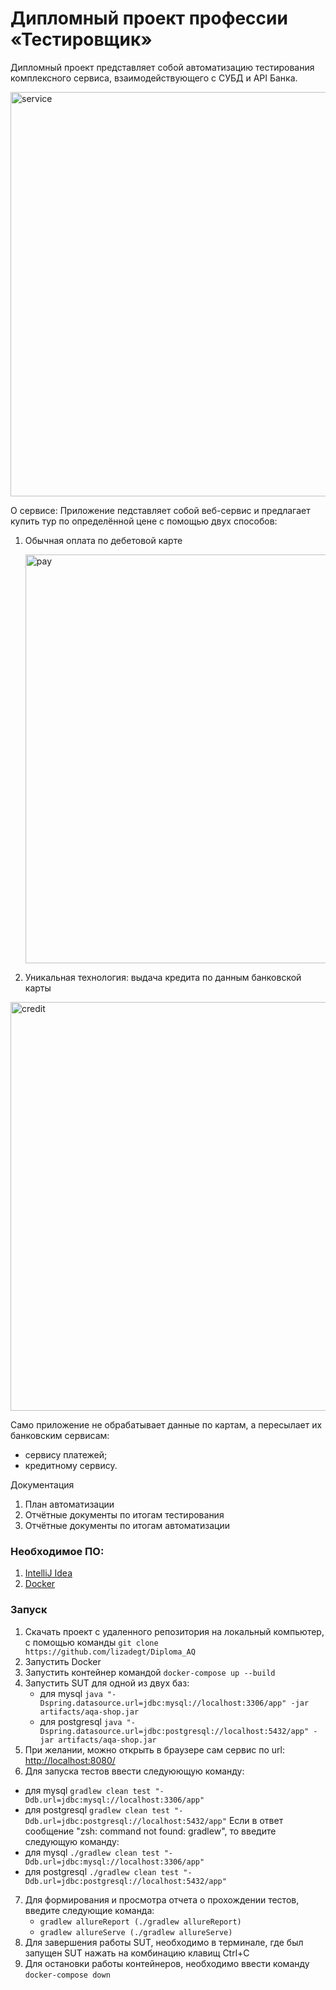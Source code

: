 # Дипломный проект профессии «Тестировщик»
Дипломный проект представляет собой автоматизацию тестирования комплексного сервиса, взаимодействующего с СУБД и API Банка.

<img width="647" alt="service" src="https://user-images.githubusercontent.com/85506686/188310337-b0834a4f-cfc5-484b-a9d5-510ccb741138.png">

О сервисе:
Приложение педставляет собой веб-сервис и предлагает купить тур по определённой цене с помощью двух способов:
1. Обычная оплата по дебетовой карте

   <img width="654" alt="pay" src="https://user-images.githubusercontent.com/85506686/188310342-0f61b8f5-35fb-486a-ab32-a183c53d50be.png">
   
2. Уникальная технология: выдача кредита по данным банковской карты
  <img width="654" alt="credit" src="https://user-images.githubusercontent.com/85506686/188310380-0c43e12d-3349-4ddc-8679-bb4a7579bd9f.png">


Само приложение не обрабатывает данные по картам, а пересылает их банковским сервисам:
- сервису платежей;
- кредитному сервису.

Документация
1. План автоматизации
2. Отчётные документы по итогам тестирования
3. Отчётные документы по итогам автоматизации

### Необходимое ПО:
1. [IntelliJ Idea](https://www.jetbrains.com/ru-ru/idea/download/#section=windows) 
2. [Docker](https://www.docker.com/products/docker-desktop/) 

### Запуск 
1. Скачать проект с удаленного репозитория на локальный компьютер, с помощью команды `git clone https://github.com/lizadegt/Diploma_AQ`
2. Запустить Docker 
3. Запустить контейнер командой `docker-compose up --build`
4. Запустить SUT для одной из двух баз:
   - для mysql `java "-Dspring.datasource.url=jdbc:mysql://localhost:3306/app" -jar artifacts/aqa-shop.jar`
   - для postgresql `java "-Dspring.datasource.url=jdbc:postgresql://localhost:5432/app" -jar artifacts/aqa-shop.jar`
5. При желании, можно открыть в браузере сам сервис по url: [http://localhost:8080/]()
6. Для запуска тестов ввести следуюющую команду: 
 - для mysql `gradlew clean test "-Ddb.url=jdbc:mysql://localhost:3306/app"`
 - для postgresql `gradlew clean test "-Ddb.url=jdbc:postgresql://localhost:5432/app"`
Если в ответ сообщение "zsh: command not found: gradlew", то введите следующую команду:
 - для mysql `./gradlew clean test "-Ddb.url=jdbc:mysql://localhost:3306/app"`
 - для postgresql `./gradlew clean test "-Ddb.url=jdbc:postgresql://localhost:5432/app"`
7. Для формирования и просмотра отчета о прохождении тестов, введите следующие команда:
   - `gradlew allureReport (./gradlew allureReport)`
   - `gradlew allureServe (./gradlew allureServe)`
8. Для завершения работы SUT, необходимо в терминале, где был запущен SUT нажать на комбинацию клавищ Ctrl+C
9. Для остановки работы контейнеров, необходимо ввести команду `docker-compose down`


